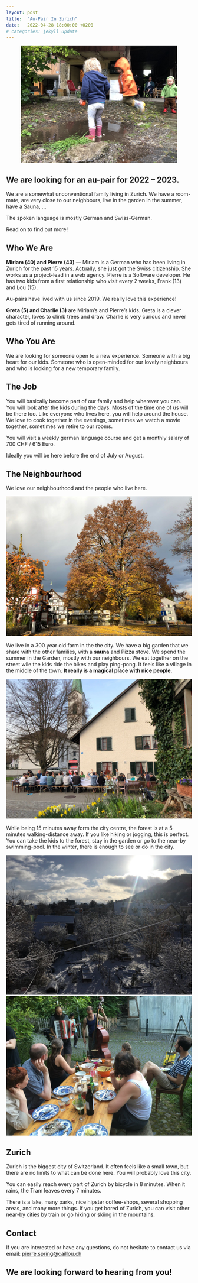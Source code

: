 ```yaml
---
layout: post
title:  "Au-Pair In Zurich"
date:   2022-04-28 18:00:00 +0200
# categories: jekyll update
---
```


<figure>
    <img src="images/3.jpg"
         alt="Child with water">
</figure>

## We are looking for an au-pair for&nbsp;2022&nbsp;–&nbsp;2023.

We are a somewhat unconventional family living in Zurich. We have a room-mate, are very close to our neighbours, live in the garden in the summer, have a Sauna, …

The spoken language is mostly German and Swiss-German.

Read on to find out more!

## Who We Are

**Miriam (40) and Pierre (43)** — Miriam is a German who has been living in Zurich for the past 15 years. Actually, she just got the Swiss citizenship. She works as a project-lead in a web agency. Pierre is a Software developer. He has two kids from a first relationship who visit every 2 weeks, Frank (13) and Lou (15).

Au-pairs have lived with us since 2019. We really love this experience!

**Greta (5) and Charlie (3)** are Miriam’s and Pierre’s kids. Greta is a clever character, loves to climb trees and draw. Charlie is very curious and never gets tired of running around.

## Who You Are


We are looking for someone open to a new experience. Someone with a big heart for our kids. Someone who is open-minded for our lovely neighbours and who is looking for a new temporary family.

## The Job


You will basically become part of our family and help wherever you can. You will look after the kids during the days. Mosts of the time one of us will be there too. Like everyone who lives here, you will help around the house. We love to cook together in the evenings, sometimes we watch a movie together, sometimes we retire to our rooms.

You will visit a weekly german language course and get a monthly salary of 700 CHF / 615 Euro.

Ideally you will be here before the end of July or August.

## The Neighbourhood


We love our neighbourhood and the people who live here.

<img src="images/kirchenplatz.jpg" loading="lazy">

We live in a 300 year old farm in the the city. We have a big garden that we share with the other families, with a **sauna** and Pizza stove. We spend the summer in the Garden, mostly with our neighbours. We eat together on the street wile the kids ride the bikes and play ping-pong. It feels like a village in the middle of the town. **It really is a magical place with nice people.**

<img src="images/9.jpg" loading="lazy">

While being 15 minutes away form the city centre, the forest is at a 5 minutes walking-distance away. If you like hiking or jogging, this is perfect. You can take the kids to the forest, stay in the garden or go to the near-by swimming-pool. In the winter, there is enough to see or do in the city.

<img src="images/8.jpg" loading="lazy">


<img src="images/7.jpg" loading="lazy">



## Zurich


Zurich is the biggest city of Switzerland. It often feels like a small town, but there are no limits to what can be done here. You will probably love this city.

You can easily reach every part of Zurich by bicycle in 8 minutes. When it rains, the Tram leaves every 7 minutes.



There is a lake, many parks, nice hipster coffee-shops, several shopping areas, and many more things. If you get bored of Zurich, you can visit other near-by cities by train or go hiking or skiing in the mountains.

## Contact


If you are interested or have any questions, do not hesitate to contact us via email: [pierre.spring@caillou.ch](mailto:pierre.spring@caillou.ch)


## We are looking forward to hearing from you!



